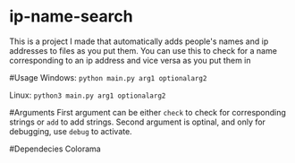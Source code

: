 # ip-name-search
This is a project I made that automatically adds people's names and ip addresses to files as you put them. 
You can use this to check for a name corresponding to an ip address and vice versa as you put them in

#Usage
Windows:
`python main.py arg1 optionalarg2`

Linux:
`python3 main.py arg1 optionalarg2`

#Arguments
First argument can be either `check` to check for corresponding strings or `add` to add strings.
Second argument is optinal, and only for debugging, use `debug` to activate.

#Dependecies
Colorama
